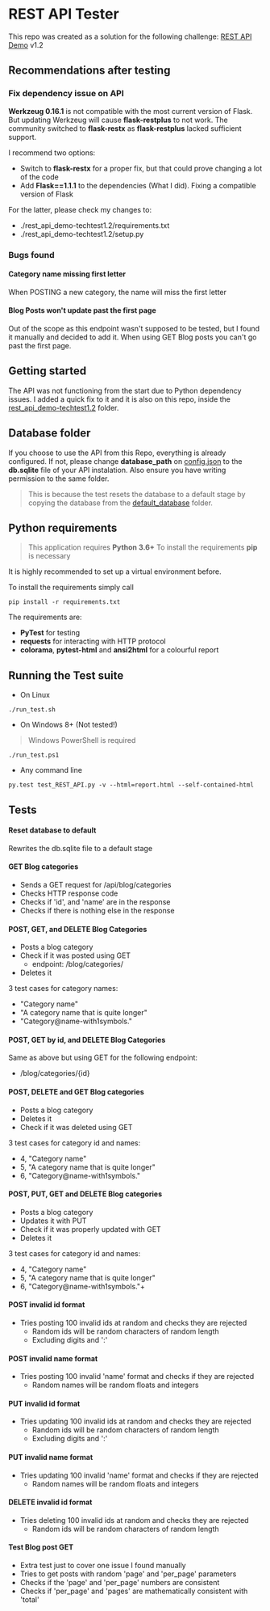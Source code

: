 # REST API Tester

This repo was created as a solution for the following challenge:
[REST API Demo](https://github.com/amaccormack-lumira/rest_api_demo/blob/master/README.md) v1.2

## Recommendations after testing

### Fix dependency issue on API
**Werkzeug 0.16.1** is not compatible with the most current version of Flask. But updating Werkzeug will cause **flask-restplus** to not work. The community switched to **flask-restx** as **flask-restplus** lacked sufficient support. 

I recommend two options:

* Switch to **flask-restx** for a proper fix, but that could prove changing a lot of the code
* Add **Flask==1.1.1** to the dependencies (What I did). Fixing a compatible version of Flask

For the latter, please check my changes to:
* ./rest_api_demo-techtest1.2/requirements.txt
* ./rest_api_demo-techtest1.2/setup.py
### Bugs found
#### Category name missing first letter
When POSTING a new category, the name will miss the first letter

#### Blog Posts won't update past the first page
Out of the scope as this endpoint wasn't supposed to be tested, but I found it manually and decided to add it.
When using GET Blog posts you can't go past the first page.

## Getting started
The API was not functioning from the start due to Python dependency issues. I added a quick fix to it and it is also on this repo, inside the [rest_api_demo-techtest1.2](./rest_api_demo-techtest1.2) folder.

## Database folder
If you choose to use the API from this Repo, everything is already configured. If not, please change **database_path** on [config.json](./config.json) to the **db.sqlite** file of your API instalation. Also ensure you have writing permission to the same folder.

> This is because the test resets the database to a default stage by copying the database from the [default_database](./default_database) folder.

## Python requirements

> This application requires **Python 3.6+**
> To install the requirements **pip** is necessary

It is highly recommended to set up a virtual environment before.

To install the requirements simply call

```
pip install -r requirements.txt
```

The requirements are:
* **PyTest** for testing
* **requests** for interacting with HTTP protocol
* **colorama**, **pytest-html** and **ansi2html** for a colourful report

## Running the Test suite

* On Linux

```
./run_test.sh
```

* On Windows 8+ (Not tested!)
> Windows PowerShell is required
```
./run_test.ps1
```

* Any command line

```
py.test test_REST_API.py -v --html=report.html --self-contained-html 
```

## Tests

#### Reset database to default

Rewrites the db.sqlite file to a default stage

#### GET Blog categories
* Sends a GET request for /api/blog/categories
* Checks HTTP response code
* Checks if 'id', and 'name' are in the response
* Checks if there is nothing else in the response

#### POST, GET, and DELETE Blog Categories
* Posts a blog category
* Check if it was posted using GET
  * endpoint: /blog/categories/
* Deletes it

3 test cases for category names:
* "Category name"
* "A category name that is quite longer"
* "Category@name-with1symbols."

#### POST, GET by id, and DELETE Blog Categories
Same as above but using GET for the following endpoint:
* /blog/categories/{id}



#### POST, DELETE and GET Blog categories
* Posts a blog category
* Deletes it
* Check if it was deleted using GET


3 test cases for category id and names:
* 4, "Category name"
* 5, "A category name that is quite longer"
* 6, "Category@name-with1symbols."

#### POST, PUT, GET and DELETE Blog categories
* Posts a blog category
* Updates it with PUT
* Check if it was properly updated with GET
* Deletes it

3 test cases for category id and names:
* 4, "Category name"
* 5, "A category name that is quite longer"
* 6, "Category@name-with1symbols."+
  
#### POST invalid id format
* Tries posting 100 invalid ids at random and checks they are rejected
  * Random ids will be random characters of random length
  * Excluding digits and ':'

#### POST invalid name format
* Tries posting 100 invalid 'name' format and checks if they are rejected
  * Random names will be random floats and integers
  
#### PUT invalid id format
* Tries updating 100 invalid ids at random and checks they are rejected
  * Random ids will be random characters of random length
  * Excluding digits and ':'

#### PUT invalid name format
* Tries updating 100 invalid 'name' format and checks if they are rejected
  * Random names will be random floats and integers

#### DELETE invalid id format
* Tries deleting 100 invalid ids at random and checks they are rejected
  * Random ids will be random characters of random length

#### Test Blog post GET
* Extra test just to cover one issue I found manually
* Tries to get posts with random 'page' and 'per_page' parameters
* Checks if the 'page' and 'per_page' numbers are consistent
* Checks if 'per_page' and 'pages' are mathematically consistent with 'total'